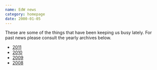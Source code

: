 ```yaml
---
name: EdW news
category: homepage
date: 2000-01-05
---
```


These are some of the things that have been keeping us busy lately.
For past news please consult the yearly archives below.

* [2011](/news/2011.html)
* [2010](/news/2010.html)
* [2009](/news/2009.html)
* [2008](/news/2008.html)
